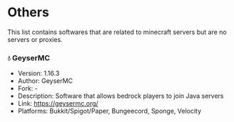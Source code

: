 # Others
This list contains softwares that are related to minecraft servers but are no servers or proxies.

### 💧 GeyserMC 
  - Version: 1.16.3
  - Author: GeyserMC
  - Fork: -
  - Description: Software that allows bedrock players to join Java servers
  - Link: https://geysermc.org/
  - Platforms: Bukkit/Spigot/Paper, Bungeecord, Sponge, Velocity
